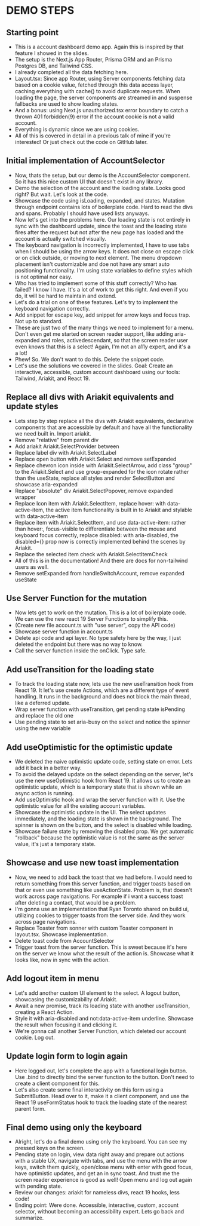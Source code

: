 # DEMO STEPS

## Starting point

- This is a account dashboard demo app. Again this is inspired by that feature I showed in the slides.
- The setup is the Next.js App Router, Prisma ORM and an Prisma Postgres DB, and Tailwind CSS.
- I already completed all the data fetching here.
- Layout.tsx: Since app Router, using Server components fetching data based on a cookie value, fetched through this data access layer, caching everything with cache() to avoid duplicate requests. When loading the page, the server components are streamed in and suspense fallbacks are used to show loading states.
- And a bonus: using Next.js unauthorized.tsx error boundary to catch a thrown 401 forbidden(9) error if the account cookie is not a valid account.
- Everything is dynamic since we are using cookies.
- All of this is covered in detail in a previous talk of mine if you're interested! Or just check out the code on GitHub later.

## Initial implementation of AccountSelector

- Now, thats the setup, but our demo is the AccountSelector component. So it has this nice custom UI that doesn't exist in any library.
- Demo the selection of the account and the loading state. Looks good right? But wait. Let's look at the code.
- Showcase the code using isLoading, expanded, and states. Mutation through endpoint contains lots of boilerplate code. Hard to read the divs and spans. Probably I should have used lists anyways.
- Now let's get into the problems here. Our loading state is not entirely in sync with the dashboard update, since the toast and the loading state fires after the request but not after the new page has loaded and the account is actually switched visually.
- The keyboard navigation is incorrectly implemented, I have to use tabs when I should be using the arrow keys. It does not close on escape click or on click outside, or moving to next element. The menu dropdown placement isn't customizable and doe not have any smart auto positioning functionality. I'm using state variables to define styles which is not optimal nor easy.
- Who has tried to implement some of this stuff correctly? Who has failed? I know I have. It's a lot of work to get this right. And even if you do, it will be hard to maintain and extend.
- Let's do a trial on one of these features. Let's try to implement the keyboard navigation correctly.
- Add snippet for escape key, add snippet for arrow keys and focus trap. Not up to standard.
- These are just two of the many things we need to implement for a menu. Don't even get me started on screen reader support, like adding aria-expanded and roles, activedescendant, so that the screen reader user even knows that this is a select! Again, I'm not an a11y expert, and it's a a lot!
- Phew! So. We don't want to do this. Delete the snippet code.
- Let's use the solutions we covered in the slides. Goal: Create an interactive, accessible, custom account dashboard using our tools: Tailwind, Ariakit, and React 19.

## Replace all divs with Ariakit equivalents and update styles

- Lets step by step replace all the divs with Ariakit equivalents, declarative components that are accessible by default and have all the functionality we need built in. Import ariakit.
- Remove "relative" from parent div
- Add ariakit Ariakit.SelectProvider between
- Replace label div with Ariakit.SelectLabel
- Replace open button with Ariakit.Select and remove setExpanded
- Replace chevron icon inside with Ariakit.SelectArrow, add class "group" to the Ariakit.Select and use group-expanded for the icon rotate rather than the useState, replace all styles and render SelectButton and showcase aria-expanded
- Replace "absolute" div Ariakit.SelectPopover, remove expanded wrapper
- Replace Icon item with Ariakit.SelectItem, replace hover: with data-active-item, the active item functionality is built in to Ariakit and stylable with data-active-item
- Replace item with Ariakit.SelectItem, and use data-active-item: rather than hover:, focus-visible to differentiate between the mouse and keyboard focus correctly, replace disabled: with aria-disabled, the disabled={} prop now is correctly implemented behind the scenes by Ariakit.
- Replace the selected item check with Ariakit.SelectItemCheck
- All of this is in the documentation! And there are docs for non-tailwind users as well.
- Remove setExpanded from handleSwitchAccount, remove expanded useState

## Use Server Function for the mutation

- Now lets get to work on the mutation. This is a lot of boilerplate code. We can use the new react 19 Server Functions to simplify this.
- (Create new file account.ts with "use server", copy the API code)
- Showcase server function in account.ts
- Delete api code and api layer. No type safety here by the way, I just deleted the endpoint but there was no way to know.
- Call the server function inside the onClick. Type safe.

## Add useTransition for the loading state

- To track the loading state now, lets use the new useTransition hook from React 19. It let's use create Actions, which are a different type of event handling. It runs in the background and does not block the main thread, like a deferred update.
- Wrap server function with useTransition, get pending state isPending and replace the old one
- Use pending state to set aria-busy on the select and notice the spinner using the new variable

## Add useOptimistic for the optimistic update

- We deleted the naive optimistic update code, setting state on error. Lets add it back in a better way.
- To avoid the delayed update on the select depending on the server, let's use the new useOptimistic hook from React 19. It allows us to create an optimistic update, which is a temporary state that is shown while an async action is running.
- Add useOptimistic hook and wrap the server function with it. Use the optimistic value for all the existing account variables.
- Showcase the optimistic update in the UI. The select updates immediately, and the loading state is shown in the background. The spinner is shown on the button, and the select is disabled while loading.
- Showcase failure state by removing the disabled prop. We get automatic "rollback" because the optimistic value is not the same as the server value, it's just a temporary state.

## Showcase and use new toast implementation

- Now, we need to add back the toast that we had before. I would need to return something from this server function, and trigger toasts based on that or even use something like useActionState. Problem is, that doesn't work across page navigations. For example if i want a success toast after deleting a contact, that would be a problem.
- I'm gonna use an implementation that Ryan Toronto shared on build ui, utilizing cookies to trigger toasts from the server side. And they work across page navigations.
- Replace Toaster from sonner with custom Toaster component in layout.tsx. Showcase implementation.
- Delete toast code from AccountSelector
- Trigger toast from the server function. This is sweet because it's here on the server we know what the result of the action is. Showcase what it looks like, now in sync with the action.

## Add logout item in menu

- Let's add another custom UI element to the select. A logout button, showcasing the customizability of Ariakit.
- Await a new promise, track its loading state with another useTransition, creating a React Action.
- Style it with aria-disabled and not:data-active-item underline. Showcase the result when focusing it and clicking it.
- We're gonna call another Server Function, which deleted our account cookie. Log out.

## Update login form to login again

- Here logged out, let's complete the app with a functional login button. Use .bind to directly bind the server function to the button. Don't need to create a client component for this.
- Let's also create some final interactivity on this form using a SubmitButton. Head over to it, make it a client component, and use the React 19 useFormStatus hook to track the loading state of the nearest parent form.

## Final demo using only the keyboard

- Alright, let's do a final demo using only the keyboard. You can see my pressed keys on the screen.
- Pending state on login, view data right away and prepare out actions with a stable UX, navigate with tabs, and use the menu with the arrow keys, switch them quickly, open/close menu with enter with good focus, have optimistic updates, and get an in sync toast. And trust me the screen reader experience is good as well! Open menu and log out again with pending state.
- Review our changes: ariakit for nameless divs, react 19 hooks, less code!
- Ending point: Were done. Accessible, interactive, custom, account selector, without becoming an accessibility expert. Lets go back and summarize.
